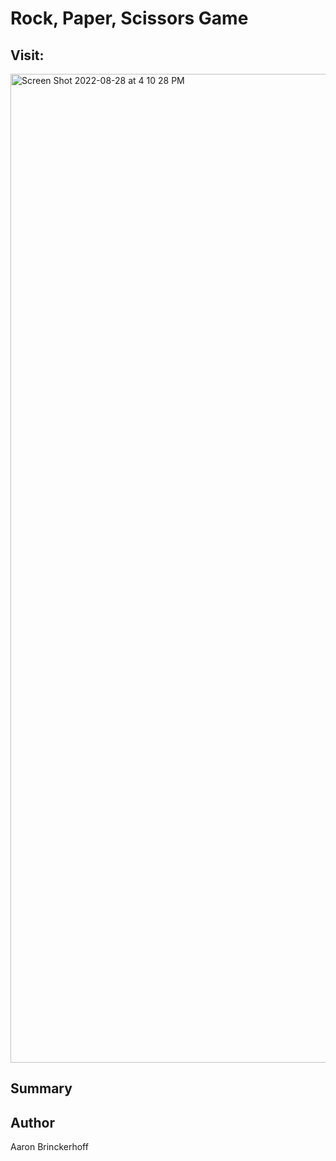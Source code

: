 # Rock, Paper, Scissors Game

## Visit:

<img width="1582" alt="Screen Shot 2022-08-28 at 4 10 28 PM" src="https://user-images.githubusercontent.com/108595340/187098599-51454f97-5edb-494e-adef-bf9b2fec336a.png">

## Summary

## Author

Aaron Brinckerhoff